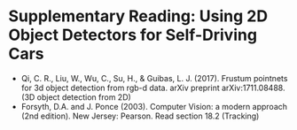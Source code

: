 # Supplementary Reading: Using 2D Object Detectors for Self-Driving Cars

- Qi, C. R., Liu, W., Wu, C., Su, H., & Guibas, L. J. (2017). Frustum pointnets for 3d object detection from rgb-d data. arXiv preprint arXiv:1711.08488. (3D object detection from 2D)
- Forsyth, D.A. and J. Ponce (2003). Computer Vision: a modern approach (2nd edition). New Jersey: Pearson. Read section 18.2 (Tracking)